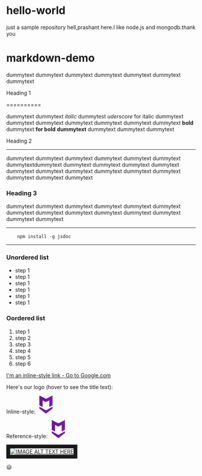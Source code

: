 # hello-world
just a sample repository
hell,prashant here.I like node.js and mongodb.thank you
# markdown-demo 
dummytext dummytext dummytext dummytext dummytext dummytext dummytext

Heading 1

==========

dummytext dummytext *italic* dummytest _uderscore_ for italic  dummytext dummytext dummytext dummytext dummytext
dummytext dummytext **bold**  dummytext __for bold__ __dummytext__ dummytext dummytext dummytext

Heading 2

-----------

dummytext dummytext dummytext dummytext dummytext dummytext dummytextdummytext dummytext dummytext dummytext dummytext dummytext dummytext
dummytext dummytext dummytext dummytext dummytext dummytext dummytext


### Heading 3

dummytext dummytext dummytext dummytext dummytext dummytext dummytext
dummytext dummytext dummytext dummytext dummytext dummytext dummytext

---
        npm install -g jsdoc
---
 ### Unordered list
 *  step 1
 *  step 1
 *  step 1
 *  step 1
 *  step 1
 *  step 1

 ### Oordered list
 1.  step 1
 2.  step 2
 3.  step 3
 4.  step 4
 5.  step 5
 6.  step 6

[I'm an inline-style link - Go to Google.com ](https://www.google.com)

Here's our logo (hover to see the title text):

Inline-style: 
![alt text](https://github.com/adam-p/markdown-here/raw/master/src/common/images/icon48.png "Logo Title Text 1")

Reference-style: 
![alt text][logo]

[logo]: https://github.com/adam-p/markdown-here/raw/master/src/common/images/icon48.png "Logo Title Text 2"

<a href="http://www.youtube.com/watch?feature=player_embedded&v=YOUTUBE_VIDEO_ID_HERE
" target="_blank"><img src="http://img.youtube.com/vi/YOUTUBE_VIDEO_ID_HERE/0.jpg" 
alt="IMAGE ALT TEXT HERE" width="240" height="180" border="10" /></a>

:smiley:
